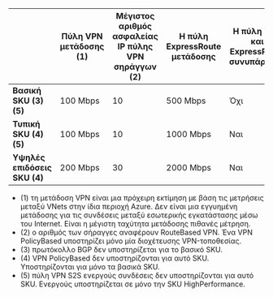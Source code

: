 |    | **Πύλη VPN μετάδοσης (1)** | **Μέγιστος αριθμός ασφαλείας IP πύλης VPN σηράγγων (2)** | **Η πύλη ExpressRoute μετάδοσης** | **Η πύλη VPN και ExpressRoute συνυπάρχουν**|
|--- |----------------------------|-----------------------------------|-------------------------------------|-----------------------------------------|
| **Βασική SKU (3)(5)**              |  100 Mbps | 10                         |  500 Mbps                           | Όχι   |
| **Τυπική SKU (4)(5)**           |  100 Mbps | 10                         | 1000 Mbps                           | Ναι  |
| **Υψηλές επιδόσεις SKU (4)**   | 200 Mbps  | 30                         | 2000 Mbps                           | Ναι  |

- (1) τη μετάδοση VPN είναι μια πρόχειρη εκτίμηση με βάση τις μετρήσεις μεταξύ VNets στην ίδια περιοχή Azure. Δεν είναι μια εγγυημένη μετάδοσης για τις συνδέσεις μεταξύ εσωτερικής εγκατάστασης μέσω του Internet. Είναι η μέγιστη ταχύτητα μετάδοσης πιθανές μέτρηση.
- (2) ο αριθμός των σήραγγες αναφέρουν RouteBased VPN. Ένα VPN PolicyBased υποστηρίζει μόνο μία διοχέτευσης VPN-τοποθεσίας.
- (3) πρωτόκολλο BGP δεν υποστηρίζεται για το βασικό SKU.
- (4) VPN PolicyBased δεν υποστηρίζονται για αυτό SKU. Υποστηρίζονται για μόνο τα βασικά SKU.
- (5) πύλη VPN S2S ενεργούς συνδέσεις δεν υποστηρίζονται για αυτό SKU. Ενεργούς υποστηρίζεται σε μόνο την SKU HighPerformance.